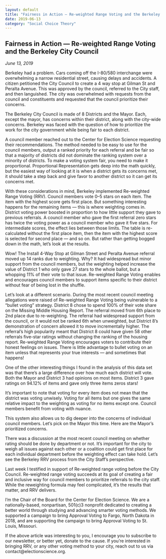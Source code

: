 ```yaml
---
layout: default
title: "Fairness in Action — Re-weighted Range Voting and the Berkeley City Council"
date: 2019-06-13
category: "Social Choice Theory"
---
```

<section id="article">
    <h2>Fairness in Action — Re-weighted Range Voting and the Berkeley City Council</h2>
    <p><em>June 13, 2019</em></p>
    <p>Berkeley had a problem. Cars coming off the I-80/580 interchange were overwhelming a narrow residential street, causing delays and accidents. A citizen petitioned the City Council to create a 4 way stop at Gilman St and Peralta Avenue. This was approved by the council, referred to the City staff, and then languished. The city was overwhelmed with requests from the council and constituents and requested that the council prioritize their concerns.</p>
    <p>The Berkeley City Council is made of 8 Districts and the Mayor. Each, except the mayor, has concerns within their district, along with the city-wide concerns. Berkeley was faced with the question of how to prioritize the work for the city government while being fair to each district.</p>
    <p>A council member reached out to the Center for Election Science requesting their recommendations. The method needed to be easy to use for the council members, output a ranked priority for each referral and be fair so that a majority of districts did not dominate the ranking system over a minority of districts. To make a voting system fair, you need to make it proportional. Proportional Representation gets deep into the math quickly, but the easiest way of looking at it is when a district gets its concerns met, it should take a step back and give favor to another district so it can get its concerns met.</p>
    <p>With these considerations in mind, Berkeley implemented Re-weighted Range Voting (RRV). Council members vote 0–5 stars on each item. The item with the highest score gets first place. But something interesting happens for the remaining items — this is where weighting comes in. District voting power boosted in proportion to how little support they gave to previous referrals. A council member who gave the first referral zero stars has twice the voting power as a council member who gave it five stars. For intermediate scores, the effect lies between those limits. The table is re-calculated without the first place item, then the item with the highest score is selected for second place — and so on. But rather than getting bogged down in the math, let’s look at the results.</p>
    <p>Wow! The Install 4-Way Stop at Gilman Street and Peralta Avenue ​referral moved up 14 ranks due to weighting. Why? It had widespread but minor support from the council members, but the weighting helped increase the value of District 1 who only gave 27 stars to the whole ballot, but a whopping 11% of their vote to that issue. Re-weighted Range Voting enables and encourages council members to support items specific to their district without fear of being lost in the shuffle.</p>
    <p>Let’s look at a different scenario. During the most recent council meeting allegations were raised of Re-weighted Range Voting being vulnerable to a “bullet voting” strategy. District 8 chose to spend 100% of their vote share on the Missing Middle Housing Report. The referral moved from 6th place to 2nd place due to re-weighting. The referral had widespread support from the council, or it would not be ranked 6th when unweighted, but District 8’s demonstration of concern allowed it to move incrementally higher. The referral’s high popularity meant that District 8 could have given 58 other referrals five-star ratings without changing the ranking of the housing report. Re-weighted Range Voting encourages voters to contribute their honest feelings on issues. There is little advantage to bullet voting on an item unless that represents your true interests — and sometimes that happens!</p>
    <p>One of the other interesting things I found in the analysis of this data set was that there’s a large difference over how much each district will vote. Both the Mayor and District 3 had opinions on most items. District 3 gave ratings on 94.12% of items and gave only three items zeros stars!</p>
    <p>It’s important to note that voting for every item does not mean that the district was voting unwisely. Voting for all items but one gives the same relative impact to the weighting as voting for no items except one. Council members benefit from voting with nuance.</p>
    <p>This system also allows us to dig deeper into the concerns of individual council members. Let’s pick on the Mayor this time. Here are the Mayor’s prioritized concerns.</p>
    <p>There was a discussion at the most recent council meeting on whether rating should be done by department or not. It’s important for the city to weigh all issues against each other or a coalition could get first place for each individual department before the weighting effect can take hold. Let’s see the Berkeley RRV process from the City Staff’s perspective.</p>
    <p>Last week I testified in support of Re-weighted range voting before the City Council. Re-weighted range voting succeeds at its goal of creating a fair and inclusive way for council members to prioritize referrals to the city staff. While the reweighting formula may feel complicated, it’s the results that matter, and RRV delivers.</p>
    <p>I’m the Chair of the Board for the Center for Election Science. We are a nationally-based, nonpartisan, 501(c)3 nonprofit dedicated to creating a better world through studying and advancing smarter voting methods. We supported a campaign to bring Approval Voting to Fargo, North Dakota in 2018, and are supporting the campaign to bring Approval Voting to St. Louis, Missouri.</p>
    <p>If the above article was interesting to you, I encourage you to subscribe to our newsletter, or better yet, donate to the cause. If you’re interested in bringing RRV, or any other voting method to your city, reach out to us via contact@electionscience.org.</p>
</section>

